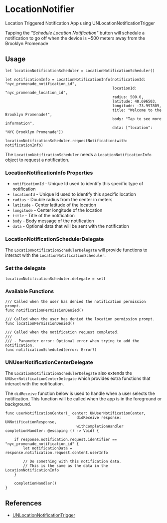 # LocationNotifier
Location Triggered Notification App using UNLocationNotificationTrigger

Tapping the _"Schedule Location Notification"_ button will schedule a notification to go off when the device is ~500 meters away from the Brooklyn Promenade

## Usage

```
let locationNotificationScheduler = LocationNotificationScheduler()

let notificationInfo = LocationNotificationInfo(notificationId: "nyc_promenade_notification_id",
                                                locationId: "nyc_promenade_location_id",
                                                radius: 500.0,
                                                latitude: 40.696503,
                                                longitude: -73.997809,
                                                title: "Welcome to the Brooklyn Promenade!",
                                                body: "Tap to see more information",
                                                data: ["location": "NYC Brooklyn Promenade"])
        
locationNotificationScheduler.requestNotification(with: notificationInfo)
```

The `LocationNotificationScheduler` needs a `LocationNotificationInfo` object to request a notification. 

### LocationNotificationInfo Properties

- `notificationId` - Unique Id used to identify this specific type of notification
- `locationId` - Unique Id used to identify this specific location
- `radius` - Double radius from the center in meters
- `latitude` - Center latitude of the location
- `longitude` - Center longitude of the location
- `title` - Title of the notification
- `body` - Body message of the notification
- `data` - Optional data that will be sent with the notification

### LocationNotificationSchedulerDelegate

The `LocationNotificationSchedulerDelegate` will provide functions to interact with the `LocationNotificationScheduler`. 

### Set the delegate

`locationNotificationScheduler.delegate = self`

### Available Functions 

```
/// Called when the user has denied the notification permission prompt.
func notificationPermissionDenied()

/// Called when the user has denied the location permission prompt.
func locationPermissionDenied()

/// Called when the notification request completed.
///
/// - Parameter error: Optional error when trying to add the notification.
func notificationScheduled(error: Error?)
```

### UNUserNotificationCenterDelegate

The `LocationNotificationSchedulerDelegate` also extends the `UNUserNotificationCenterDelegate` which provides extra functions that interact with the notification. 

The `didReceive` function below is used to handle when a user selects the notification. This function will be called when the app is in the foreground or background.

```
func userNotificationCenter(_ center: UNUserNotificationCenter,
                                didReceive response: UNNotificationResponse,
                                withCompletionHandler completionHandler: @escaping () -> Void) {

    if response.notification.request.identifier == "nyc_promenade_notification_id" {
        let notificationData = response.notification.request.content.userInfo
        
        // Do something with this notification data. 
        // This is the same as the data in the LocationNotificationInfo
    }
    
    completionHandler()
}
```

## References

- [UNLocationNotificationTrigger](https://developer.apple.com/documentation/usernotifications/unlocationnotificationtrigger)

